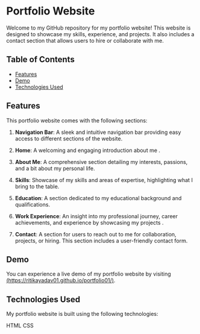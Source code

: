 # Portfolio Website

Welcome to my GitHub repository for my portfolio website! This website is designed to showcase my skills, experience, and projects. It also includes a contact section that allows users to hire or collaborate with me. 

## Table of Contents

- [Features](#features)
- [Demo](#demo)
- [Technologies Used](#technologies-used)

## Features

This portfolio website comes with the following sections:

1. **Navigation Bar**: A sleek and intuitive navigation bar providing easy access to different sections of the website.

2. **Home**: A welcoming and engaging introduction about me .

3. **About Me**: A comprehensive section detailing my interests, passions, and a bit about my personal life.

4. **Skills**: Showcase of my skills and areas of expertise, highlighting what I bring to the table.

5. **Education**: A section dedicated to my educational background and qualifications.

6. **Work Experience**: An insight into my professional journey, career achievements, and experience by showcasing my projects .

7. **Contact**: A section for users to reach out to me for collaboration, projects, or hiring. This section includes a user-friendly contact form.

## Demo

You can experience a live demo of my portfolio website by visiting [(https://ritikayadav01.github.io/portfolio01/)](#your-live-demo-link).

## Technologies Used 
My portfolio website is built using the following technologies:

HTML
CSS
